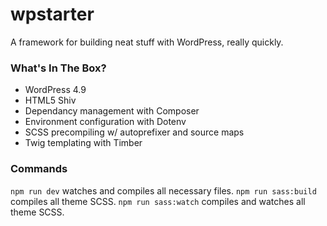 # wpstarter
A framework for building neat stuff with WordPress, really quickly.

### What's In The Box?
- WordPress 4.9
- HTML5 Shiv
- Dependancy management with Composer
- Environment configuration with Dotenv
- SCSS precompiling w/ autoprefixer and source maps
- Twig templating with Timber

### Commands
`npm run dev` watches and compiles all necessary files.
`npm run sass:build` compiles all theme SCSS.
`npm run sass:watch` compiles and watches all theme SCSS.